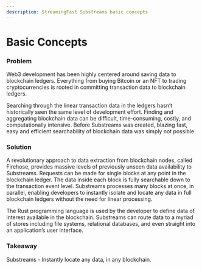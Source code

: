 ```yaml
---
description: StreamingFast Substreams basic concepts
---
```


# Basic Concepts

### Problem

Web3 development has been highly centered around saving data to blockchain ledgers. Everything from buying Bitcoin or an NFT to trading cryptocurrencies is rooted in committing transaction data to blockchain ledgers.

Searching through the linear transaction data in the ledgers hasn’t historically seen the same level of development effort. Finding and aggregating blockchain data can be difficult, time-consuming, costly, and computationally intensive. Before Substreams was created, blazing fast, easy and efficient searchability of blockchain data was simply not possible.&#x20;

### Solution

A revolutionary approach to data extraction from blockchain nodes, called Firehose, provides massive levels of previously unseen data availability to Substreams. Requests can be made for single blocks at any point in the blockchain ledger. The data inside each block is fully searchable down to the transaction event level. Substreams processes many blocks at once, in parallel, enabling developers to instantly isolate and locate any data in full blockchain ledgers without the need for linear processing.

The Rust programming language is used by the developer to define data of interest available in the blockchain. Substreams can route data to a myriad of stores including file systems, relational databases, and even straight into an application’s user interface.

### Takeaway

Substreams - Instantly locate any data, in any blockchain.
